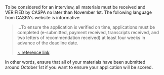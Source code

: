 To be considered for an interview, <span class="highlight">all materials must be received and VERIFIED by CASPA no later than November 1st</span>. The following language from CASPA's website is informative:

> ...To ensure the application is verified on time, applications must be completed (e-submitted, payment received, transcripts received, and two letters of recommendation received) at least four weeks in advance of the deadline date.
>
> <span class="reference">[~ reference link][caspa-deadline-info]</span>

In other words, ensure that all of your materials have been submitted around October 1st if you want to ensure your application will be scored. 

[caspa-deadline-info]: https://portal.caspaonline.org/caspaHelpPages/frequently-asked-questions/school-information/deadlines/